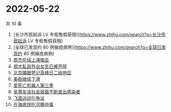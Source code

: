 # 2022-05-22

共 10 条

<!-- BEGIN -->
<!-- 最后更新时间 Sun May 22 2022 00:20:11 GMT+0800 (China Standard Time) -->

1. [长沙市民起诉 LV 专柜售假获赔](https://www.zhihu.com/search?q=长沙市民起诉 LV 专柜售假获赔)
1. [全球已发现约 80 例猴痘病例](https://www.zhihu.com/search?q=全球已发现约 80 例猴痘病例)
1. [周杰伦线上演唱会](https://www.zhihu.com/search?q=周杰伦线上演唱会)
1. [郑大私自外出女生已被开除](https://www.zhihu.com/search?q=郑大私自外出女生已被开除)
1. [北京婚姻登记高峰日二级响应](https://www.zhihu.com/search?q=北京婚姻登记高峰日二级响应)
1. [美股继续下滑](https://www.zhihu.com/search?q=美股继续下滑)
1. [爱死亡机器人第三季](https://www.zhihu.com/search?q=爱死亡机器人第三季)
1. [吴尊友谈社会层面不断查出感染者](https://www.zhihu.com/search?q=吴尊友谈社会层面不断查出感染者)
1. [飞盘运动引争议](https://www.zhihu.com/search?q=飞盘运动引争议)
1. [在海底捞吃河豚中毒](https://www.zhihu.com/search?q=在海底捞吃河豚中毒)

<!-- END -->
